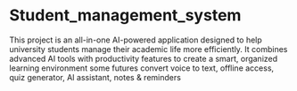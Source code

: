 # Student_management_system
This project is an all-in-one AI-powered application designed to help university students manage their academic life more efficiently. It combines advanced AI tools with productivity features to create a smart, organized learning environment some futures convert voice to text, offline access, quiz generator, AI assistant, notes &amp; reminders
